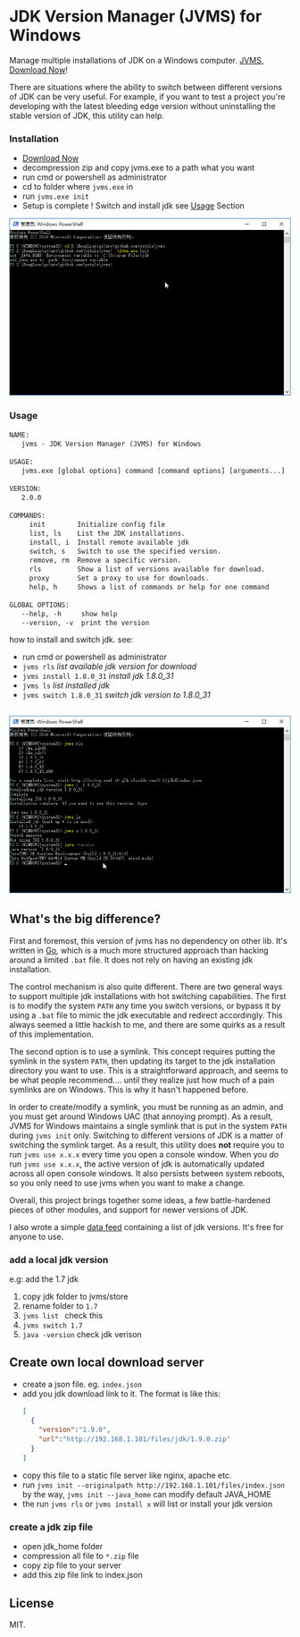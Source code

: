 # JDK Version Manager (JVMS) for Windows

Manage multiple installations of JDK on a Windows computer.
[JVMS](https://github.com/ystyle/jvms), [Download Now](https://github.com/ystyle/jvms/releases)!


There are situations where the ability to switch between different versions of JDK can be very
useful. For example, if you want to test a project you're developing with the latest
bleeding edge version without uninstalling the stable version of JDK, this utility can help.

### Installation
- [Download Now](https://github.com/ystyle/jvms/releases)
- decompression zip and copy jvms.exe to a path what you want
- run cmd or powershell as administrator
- cd to folder where `jvms.exe` in
- run `jvms.exe init`
- Setup is complete ! Switch and install jdk see [Usage](#usage) Section

![](images/powershell_2017-07-23_00-38-13.png)


### Usage
```shell
NAME:
   jvms - JDK Version Manager (JVMS) for Windows

USAGE:
   jvms.exe [global options] command [command options] [arguments...]

VERSION:
   2.0.0

COMMANDS:
     init        Initialize config file
     list, ls    List the JDK installations.
     install, i  Install remote available jdk
     switch, s   Switch to use the specified version.
     remove, rm  Remove a specific version.
     rls         Show a list of versions available for download.
     proxy       Set a proxy to use for downloads.
     help, h     Shows a list of commands or help for one command

GLOBAL OPTIONS:
   --help, -h     show help
   --version, -v  print the version
```

how to install and switch jdk. see:
- run cmd or powershell as administrator
- `jvms rls` *list available jdk version for download*
- `jvms install 1.8.0_31` *install jdk 1.8.0_31*
- `jvms ls` *list installed jdk*
- `jvms switch 1.8.0_31` *switch jdk version to 1.8.0_31*

![](images/powershell_2017-07-23_01-26-40.png)
---

## What's the big difference?

First and foremost, this version of jvms has no dependency on other lib. It's written in [Go](http://golang.org/), which is a much more structured
approach than hacking around a limited `.bat` file. It does not rely on having an existing jdk installation.

The control mechanism is also quite different. There are two general ways to support multiple jdk installations with hot switching capabilities.
The first is to modify the system `PATH` any time you switch versions, or bypass it by using a `.bat` file to mimic the jdk executable and redirect
accordingly. This always seemed a little hackish to me, and there are some quirks as a result of this implementation.

The second option is to use a symlink. This concept requires putting the symlink in the system `PATH`, then updating its target to
the jdk installation directory you want to use. This is a straightforward approach, and seems to be what people recommend.... until they
realize just how much of a pain symlinks are on Windows. This is why it hasn't happened before.

In order to create/modify a symlink, you must be running as an admin, and you must get around Windows UAC (that annoying prompt). As a result, JVMS for Windows
maintains a single symlink that is put in the system `PATH` during `jvms init` only. Switching to different versions of JDK is a matter of
switching the symlink target. As a result, this utility does **not** require you to run `jvms use x.x.x` every time you open a console window.
When you _do_ run `jvms use x.x.x`, the active version of jdk is automatically updated across all open console windows. It also persists
between system reboots, so you only need to use jvms when you want to make a change.

Overall, this project brings together some ideas, a few battle-hardened pieces of other modules, and support for newer versions of JDK.

I also wrote a simple [data feed](http://github.com/ystyle/jvms) containing a list of jdk versions. It's free for anyone to use.

### add a local jdk version
e.g: add the 1.7 jdk

1. copy jdk folder to jvms/store
2. rename folder to `1.7`
3. `jvms list ` check this
4. `jvms switch 1.7`
5. `java -version` check jdk verison


## Create own local download server
- create a json file. eg. `index.json`
- add you jdk download link to it. The format is like this:
  ```json
  [
    {
      "version":"1.9.0",
      "url":"http://192.168.1.101/files/jdk/1.9.0.zip"
    }
  ]
  ```
- copy this file to a static file server like nginx, apache etc.
- run `jvms init --originalpath http://192.168.1.101/files/index.json` by the way, `jvms init --java_home` can modify default JAVA_HOME
- the run `jvms rls` or `jvms install x` will list or install  your jdk version

### create a jdk zip file
- open jdk_home folder
- compression all file to `*.zip` file
- copy zip file to your server
- add this zip file link to index.json


## License

MIT.
